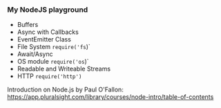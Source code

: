 ### My NodeJS playground

* Buffers
* Async with Callbacks
* EventEmitter Class
* File System `require('fs`)`
* Await/Async
* OS module `require('os`)`
* Readable and Writeable Streams
* HTTP `require('http')`






Introduction on Node.js by Paul O'Fallon: https://app.pluralsight.com/library/courses/node-intro/table-of-contents
